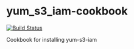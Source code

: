 yum_s3_iam-cookbook
===================
[![Build Status](https://secure.travis-ci.org/intuit/yum_s3_iam-cookbook.png)](http://travis-ci.org/intuit/yum_s3_iam-cookbook)

Cookbook for installing yum-s3-iam
